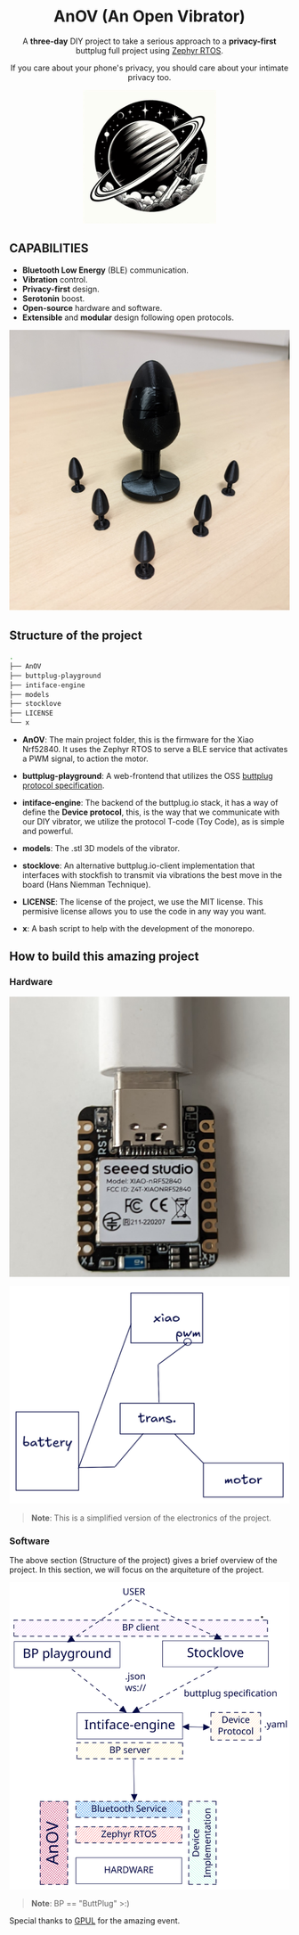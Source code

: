 <div align="center">

# AnOV (An Open Vibrator)

A **three-day** DIY project to take a serious approach to a **privacy-first** buttplug full project using [Zephyr RTOS](https://github.com/zephyrproject-rtos/zephyr).

If you care about your phone's privacy, you should care about your intimate privacy too.

<img alt="Anov" height="240" src="./assets/favicon.jpg" />

</div>

## CAPABILITIES
- **Bluetooth Low Energy** (BLE) communication.
- **Vibration** control.
- **Privacy-first** design.
- **Serotonin** boost.
- **Open-source** hardware and software.
- **Extensible** and **modular** design following open protocols.

![AnOV](./assets/anov.jpg)

## Structure of the project

```bash
.
├── AnOV
├── buttplug-playground
├── intiface-engine
├── models
├── stocklove
├── LICENSE
└── x
```

- **AnOV**: The main project folder, this is the firmware for the Xiao Nrf52840. It uses the Zephyr RTOS to serve a BLE service that activates a PWM signal, to action the motor.

- **buttplug-playground**: A web-frontend that utilizes the OSS [buttplug protocol specification](https://buttplug-spec.docs.buttplug.io/docs/spec).

- **intiface-engine**: The backend of the buttplug.io stack, it has a way of define the **Device protocol**, this, is the way that we communicate with our DIY vibrator, we utilize the protocol T-code (Toy Code), as is simple and powerful.

- **models**: The .stl 3D models of the vibrator. 

- **stocklove**: An alternative buttplug.io-client implementation that interfaces with stockfish to transmit via vibrations the best move in the board (Hans Niemman Technique).

- **LICENSE**: The license of the project, we use the MIT license. This permisive license allows you to use the code in any way you want.

- **x**: A bash script to help with the development of the monorepo.

## How to build this amazing project

### Hardware

![xiao-nrf52840](./assets/xiao.jpg)

![simple-electronics](./assets/simple-electronics.png)

> **Note**: This is a simplified version of the electronics of the project.

### Software

The above section (Structure of the project) gives a brief overview of the project.
In this section, we will focus on the arquiteture of the project.

![arquiteture](./assets/AnOV-architecture.svg)

> **Note**: BP == "ButtPlug" >:)

Special thanks to [GPUL](https://gpul.org/) for the amazing event. 
